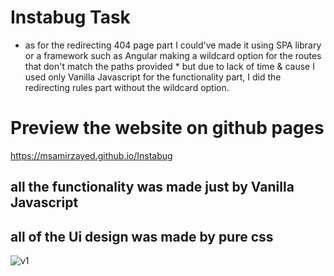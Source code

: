 # Instabug Task
- as for the redirecting 404 page part I could've made it using SPA library or a framework such as Angular
  making a wildcard option for the routes that don't match the paths provided * but due to lack of time &
  cause I used only Vanilla Javascript for the functionality part, I did the redirecting rules part without the wildcard option.
  
# Preview the website on github pages
https://msamirzayed.github.io/Instabug

## all the functionality was made just by Vanilla Javascript 

## all of the Ui design was made by pure css

![v1](https://user-images.githubusercontent.com/83171236/171075803-4e852c9d-6437-4234-9256-d9d90e74bb85.png)


